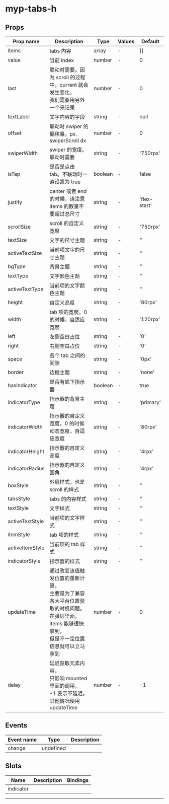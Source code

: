 # myp-tabs-h

## Props

| Prop name       | Description                                                                                                                                            | Type    | Values | Default      |
| --------------- | ------------------------------------------------------------------------------------------------------------------------------------------------------ | ------- | ------ | ------------ |
| items           | tabs 内容                                                                                                                                              | array   | -      | []           |
| value           | 当前 index                                                                                                                                             | number  | -      | 0            |
| last            | 联动时需要。因为 scroll 的过程中，current 就会发生变化，<br>我们需要用另外一个来记录                                                                   | number  | -      | 0            |
| textLabel       | 文字内容的字段                                                                                                                                         | string  | -      | null         |
| offset          | 联动时 swiper 的偏移量。px. swiperScroll dx                                                                                                            | number  | -      | 0            |
| swiperWidth     | swiper 的宽度。联动时需要                                                                                                                              | string  | -      | '750rpx'     |
| isTap           | 是否是点击 tab。不联动时一直设置为 true                                                                                                                | boolean | -      | false        |
| justify         | center 或者 end 的时候，请注意 items 的数量不要超过总尺寸                                                                                              | string  | -      | 'flex-start' |
| scrollSize      | scroll 的自定义宽度                                                                                                                                    | string  | -      | '750rpx'     |
| textSize        | 文字的尺寸主题                                                                                                                                         | string  | -      | ''           |
| activeTextSize  | 当前项文字的尺寸主题                                                                                                                                   | string  | -      | ''           |
| bgType          | 背景主题                                                                                                                                               | string  | -      | ''           |
| textType        | 文字颜色主题                                                                                                                                           | string  | -      | ''           |
| activeTextType  | 当前项的文字颜色主题                                                                                                                                   | string  | -      | ''           |
| height          | 自定义高度                                                                                                                                             | string  | -      | '80rpx'      |
| width           | tab 项的宽度。0 的时候，自适应宽度                                                                                                                     | string  | -      | '120rpx'     |
| left            | 左侧空白占位                                                                                                                                           | string  | -      | '0'          |
| right           | 右侧空白占位                                                                                                                                           | string  | -      | '0'          |
| space           | 各个 tab 之间的间隙                                                                                                                                    | string  | -      | '0px'        |
| border          | 边框主题                                                                                                                                               | string  | -      | 'none'       |
| hasIndicator    | 是否有底下指示器                                                                                                                                       | boolean | -      | true         |
| indicatorType   | 指示器的背景主题                                                                                                                                       | string  | -      | 'primary'    |
| indicatorWidth  | 指示器的自定义宽度。0 的时候动态宽度，自适应宽度                                                                                                       | string  | -      | '80rpx'      |
| indicatorHeight | 指示器的自定义高度                                                                                                                                     | string  | -      | '4rpx'       |
| indicatorRadius | 指示器的自定义圆角                                                                                                                                     | string  | -      | '4rpx'       |
| boxStyle        | 外层样式，也是 scroll 的样式                                                                                                                           | string  | -      | ''           |
| tabsStyle       | tabs 的内容样式                                                                                                                                        | string  | -      | ''           |
| textStyle       | 文字样式                                                                                                                                               | string  | -      | ''           |
| activeTextStyle | 当前项的文字样式                                                                                                                                       | string  | -      | ''           |
| itemStyle       | tab 项的样式                                                                                                                                           | string  | -      | ''           |
| activeItemStyle | 当前项的 tab 样式                                                                                                                                      | string  | -      | ''           |
| indicatorStyle  | 指示器的样式                                                                                                                                           | string  | -      | ''           |
| updateTime      | 通过改变该值触发位置的重新计算。<br>主要是为了兼容各大平台位置获取的时机问题。<br>在弹层里面，items 能够很快拿到，<br>但是不一定位置信息就可以立马拿到 | number  | -      | 0            |
| delay           | 延迟获取元素内容，<br>只影响 mounted 里面的调用，<br>-1 表示不延迟。<br>其他情况使用 updateTime                                                        | number  | -      | -1           |

## Events

| Event name | Type      | Description |
| ---------- | --------- | ----------- |
| change     | undefined |

## Slots

| Name      | Description | Bindings |
| --------- | ----------- | -------- |
| indicator |             |          |

---
